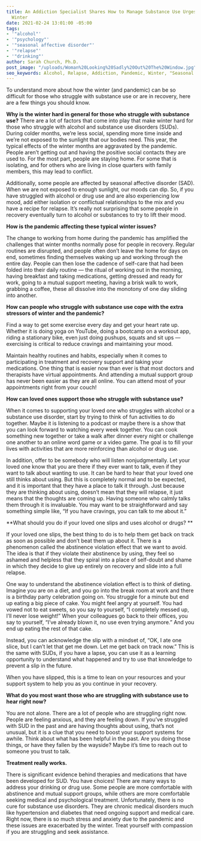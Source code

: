 ```yaml
---
title: An Addiction Specialist Shares How to Manage Substance Use Urges During a Pandemic
  Winter
date: 2021-02-24 13:01:00 -05:00
tags:
- '"alcohol"'
- '"psychology"'
- '"seasonal affective disorder"'
- '"relapse"'
- '"drinking"'
author: Sarah Church, Ph.D.
post_image: "/uploads/Woman%20Looking%20Sadly%20Out%20The%20Window.jpg"
seo_keywords: Alcohol, Relapse, Addiction, Pandemic, Winter, "Seasonal Affective Disorder"
---
```


To understand more about how the winter (and pandemic) can be so difficult for those who struggle with substance use or are in recovery, here are a few things you should know.

**Why is the winter hard in general for those who struggle with substance use?**
There are a lot of factors that come into play that make winter hard for those who struggle with alcohol and substance use disorders (SUDs). During colder months, we’re less social, spending more time inside and we’re not exposed to the sunlight that our bodies need. This year, the typical effects of the winter months are aggravated by the pandemic. People aren’t getting out and having the positive social contacts they are used to. For the most part, people are staying home. For some that is isolating, and for others who are living in close quarters with family members, this may lead to conflict.

Additionally, some people are affected by seasonal affective disorder (SAD). When we are not exposed to enough sunlight, our moods can dip. So, if you have struggled with alcohol or drug use and are also experiencing low mood, add either isolation or conflictual relationships to the mix and you have a recipe for relapse. It’s really not surprising that some people in recovery eventually turn to alcohol or substances to try to lift their mood.


**How is the pandemic affecting these typical winter issues?**

The change to working from home during the pandemic has amplified the challenges that winter months normally pose for people in recovery. Regular routines are disrupted, and people often don’t leave the home for days on end, sometimes finding themselves waking up and working through the entire day.  People can then lose the cadence of self-care that had been folded into their daily routine — the ritual of working out in the morning, having breakfast and taking medications, getting dressed and ready for work, going to a mutual support meeting, having a brisk walk to work, grabbing a coffee, these all dissolve into the monotony of one day sliding into another.

**How can people who struggle with substance use cope with the extra stressors of winter and the pandemic?**

Find a way to get some exercise every day and get your heart rate up. Whether it is doing yoga on YouTube, doing a bootcamp on a workout app, riding a stationary bike, even just doing pushups, squats and sit ups — exercising is critical to reduce cravings and maintaining your mood.

Maintain healthy routines and habits, especially when it comes to participating in treatment and recovery support and taking your medications. One thing that is easier now than ever is that most doctors and therapists have virtual appointments. And attending a mutual support group has never been easier as they are all online. You can attend most of your appointments right from your couch!


**How can loved ones support those who struggle with substance use?**

When it comes to supporting your loved one who struggles with alcohol or a substance use disorder, start by trying to think of fun activities to do together. Maybe it is listening to a podcast or maybe there is a show that you can look forward to watching every week together. You can cook something new together or take a walk after dinner every night or challenge one another to an online word game or a video game. The goal is to fill your lives with activities that are more reinforcing than alcohol or drug use.

In addition, offer to be somebody who will listen nonjudgmentally. Let your loved one know that you are there if they ever want to talk, even if they want to talk about wanting to use. It can be hard to hear that your loved one still thinks about using. But this is completely normal and to be expected, and it is important that they have a place to talk it through. Just because they are thinking about using, doesn’t mean that they will relapse, it just means that the thoughts are coming up.  Having someone who calmly talks them through it is invaluable. You may want to be straightforward and say something simple like, “If you have cravings, you can talk to me about it.”

**What should you do if your loved one slips and uses alcohol or drugs?
**

If your loved one slips, the best thing to do is to help them get back on track as soon as possible and don’t beat them up about it. There is a phenomenon called the abstinence violation effect that we want to avoid. The idea is that if they violate their abstinence by using, they feel so ashamed and helpless that they spiral into a place of self-doubt and shame in which they decide to give up entirely on recovery and slide into a full relapse.

One way to understand the abstinence violation effect is to think of dieting. Imagine you are on a diet, and you go into the break room at work and there is a birthday party celebration going on. You struggle for a minute but end up eating a big piece of cake. You might feel angry at yourself. You had vowed not to eat sweets, so you say to yourself, “I completely messed up, I’ll never lose weight!” When your colleagues go back to their offices, you say to yourself, “I’ve already blown it, no use even trying anymore.” And you end up eating the rest of that cake.

Instead, you can acknowledge the slip with a mindset of, “OK, I ate one slice, but I can’t let that get me down. Let me get back on track now.” This is the same with SUDs, if you have a lapse, you can use it as a learning opportunity to understand what happened and try to use that knowledge to prevent a slip in the future.

When you have slipped, this is a time to lean on your resources and your support system to help you as you continue in your recovery.

**What do you most want those who are struggling with substance use to hear right now?**

You are not alone. There are a lot of people who are struggling right now. People are feeling anxious, and they are feeling down. If you’ve struggled with SUD in the past and are having thoughts about using, that’s not unusual, but it is a clue that you need to boost your support systems for awhile. Think about what has been helpful in the past. Are you doing those things, or have they fallen by the wayside?  Maybe it’s time to reach out to someone you trust to talk.

**Treatment really works.** 

There is significant evidence behind therapies and medications that have been developed for SUD. You have choices! There are many ways to address your drinking or drug use. Some people are more comfortable with abstinence and mutual support groups, while others are more comfortable seeking medical and psychological treatment. Unfortunately, there is no cure for substance use disorders. They are chronic medical disorders much like hypertension and diabetes that need ongoing support and medical care. Right now, there is so much stress and anxiety due to the pandemic and these issues are exacerbated by the winter. Treat yourself with compassion if you are struggling and seek assistance.